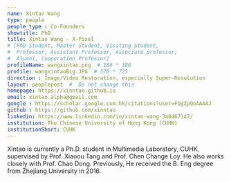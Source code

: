 ```yaml
---
name: Xintao Wang
type: people
people_type : Co-Founders
showtitle: PhD
title: Xintao Wang - X-Pixel
# [PhD Student, Master Student, Visiting Student,
#  Professor, Assistant Professor, Associate professor,
#  Alumni, Cooperation Professor]
profileName: wangxintao.png  # 186 * 186
profile: wangxintaoBig.JPG  # 570 * 725
direction : Image/Video Restoration, especially Super-Resolution
layout: peoplepost  #  Do not change this
homepage: https://xinntao.github.io
email: xintao.alpha@gmail.com
google : https://scholar.google.com.hk/citations?user=FQgZpQoAAAAJ
github : https://github.com/xinntao
linkedin: https://www.linkedin.com/in/xintao-wang-3a0467147/
institution: The Chinese University of Hong Kong (CUHK)
institutionShort: CUHK
---
```


Xintao is currently a Ph.D. student in Multimedia Laboratory, CUHK, supervised by Prof. Xiaoou Tang and Prof. Chen Change Loy. He also works closely with Prof. Chao Dong. Previously, He received the B. Eng degree from Zhejiang University in 2016.
